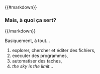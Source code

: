 {{#markdown}}

### Mais, à quoi ça sert?

{{/markdown}}

<p class="fragment">Basiquement, à tout…</p>
<ol>
  <li class="fragment">explorer, chercher et éditer des fichiers,</li>
  <li class="fragment">executer des programmes,</li>
  <li class="fragment">automatiser des taches,</li>
  <li class="fragment"><em>the sky is the limit…</em></li>
</ol>
